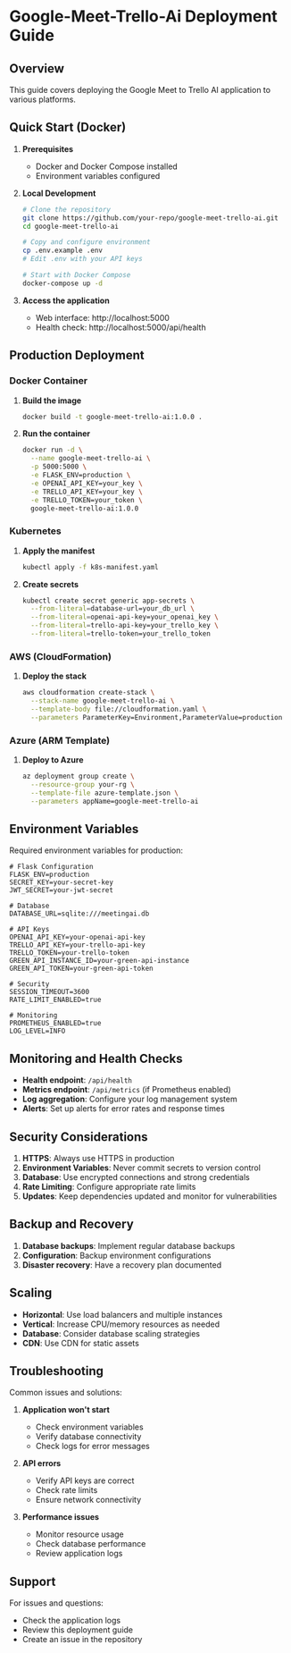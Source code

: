 # Google-Meet-Trello-Ai Deployment Guide

## Overview
This guide covers deploying the Google Meet to Trello AI application to various platforms.

## Quick Start (Docker)

1. **Prerequisites**
   - Docker and Docker Compose installed
   - Environment variables configured

2. **Local Development**
   ```bash
   # Clone the repository
   git clone https://github.com/your-repo/google-meet-trello-ai.git
   cd google-meet-trello-ai
   
   # Copy and configure environment
   cp .env.example .env
   # Edit .env with your API keys
   
   # Start with Docker Compose
   docker-compose up -d
   ```

3. **Access the application**
   - Web interface: http://localhost:5000
   - Health check: http://localhost:5000/api/health

## Production Deployment

### Docker Container

1. **Build the image**
   ```bash
   docker build -t google-meet-trello-ai:1.0.0 .
   ```

2. **Run the container**
   ```bash
   docker run -d \
     --name google-meet-trello-ai \
     -p 5000:5000 \
     -e FLASK_ENV=production \
     -e OPENAI_API_KEY=your_key \
     -e TRELLO_API_KEY=your_key \
     -e TRELLO_TOKEN=your_token \
     google-meet-trello-ai:1.0.0
   ```

### Kubernetes

1. **Apply the manifest**
   ```bash
   kubectl apply -f k8s-manifest.yaml
   ```

2. **Create secrets**
   ```bash
   kubectl create secret generic app-secrets \
     --from-literal=database-url=your_db_url \
     --from-literal=openai-api-key=your_openai_key \
     --from-literal=trello-api-key=your_trello_key \
     --from-literal=trello-token=your_trello_token
   ```

### AWS (CloudFormation)

1. **Deploy the stack**
   ```bash
   aws cloudformation create-stack \
     --stack-name google-meet-trello-ai \
     --template-body file://cloudformation.yaml \
     --parameters ParameterKey=Environment,ParameterValue=production
   ```

### Azure (ARM Template)

1. **Deploy to Azure**
   ```bash
   az deployment group create \
     --resource-group your-rg \
     --template-file azure-template.json \
     --parameters appName=google-meet-trello-ai
   ```

## Environment Variables

Required environment variables for production:

```env
# Flask Configuration
FLASK_ENV=production
SECRET_KEY=your-secret-key
JWT_SECRET=your-jwt-secret

# Database
DATABASE_URL=sqlite:///meetingai.db

# API Keys
OPENAI_API_KEY=your-openai-api-key
TRELLO_API_KEY=your-trello-api-key
TRELLO_TOKEN=your-trello-token
GREEN_API_INSTANCE_ID=your-green-api-instance
GREEN_API_TOKEN=your-green-api-token

# Security
SESSION_TIMEOUT=3600
RATE_LIMIT_ENABLED=true

# Monitoring
PROMETHEUS_ENABLED=true
LOG_LEVEL=INFO
```

## Monitoring and Health Checks

- **Health endpoint**: `/api/health`
- **Metrics endpoint**: `/api/metrics` (if Prometheus enabled)
- **Log aggregation**: Configure your log management system
- **Alerts**: Set up alerts for error rates and response times

## Security Considerations

1. **HTTPS**: Always use HTTPS in production
2. **Environment Variables**: Never commit secrets to version control
3. **Database**: Use encrypted connections and strong credentials
4. **Rate Limiting**: Configure appropriate rate limits
5. **Updates**: Keep dependencies updated and monitor for vulnerabilities

## Backup and Recovery

1. **Database backups**: Implement regular database backups
2. **Configuration**: Backup environment configurations
3. **Disaster recovery**: Have a recovery plan documented

## Scaling

- **Horizontal**: Use load balancers and multiple instances
- **Vertical**: Increase CPU/memory resources as needed
- **Database**: Consider database scaling strategies
- **CDN**: Use CDN for static assets

## Troubleshooting

Common issues and solutions:

1. **Application won't start**
   - Check environment variables
   - Verify database connectivity
   - Check logs for error messages

2. **API errors**
   - Verify API keys are correct
   - Check rate limits
   - Ensure network connectivity

3. **Performance issues**
   - Monitor resource usage
   - Check database performance
   - Review application logs

## Support

For issues and questions:
- Check the application logs
- Review this deployment guide
- Create an issue in the repository